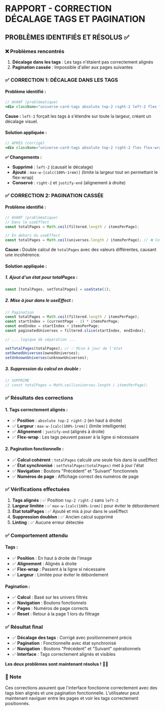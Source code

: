 # RAPPORT - CORRECTION DÉCALAGE TAGS ET PAGINATION

## PROBLÈMES IDENTIFIÉS ET RÉSOLUS ✅

### ❌ Problèmes rencontrés

1. **Décalage dans les tags** : Les tags n'étaient pas correctement alignés
2. **Pagination cassée** : Impossible d'aller aux pages suivantes

### ✅ CORRECTION 1: DÉCALAGE DANS LES TAGS

#### **Problème identifié :**
```jsx
// AVANT (problématique)
<div className="universe-card-tags absolute top-2 right-2 left-2 flex flex-wrap gap-1 justify-end">
```

**Cause :** `left-2` forçait les tags à s'étendre sur toute la largeur, créant un décalage visuel.

#### **Solution appliquée :**
```jsx
// APRÈS (corrigé)
<div className="universe-card-tags absolute top-2 right-2 flex flex-wrap gap-1 justify-end max-w-[calc(100%-1rem)]">
```

**✅ Changements :**
- **Supprimé** : `left-2` (causait le décalage)
- **Ajouté** : `max-w-[calc(100%-1rem)]` (limite la largeur tout en permettant le flex-wrap)
- **Conservé** : `right-2` et `justify-end` (alignement à droite)

### ✅ CORRECTION 2: PAGINATION CASSÉE

#### **Problème identifié :**
```jsx
// AVANT (problématique)
// Dans le useEffect
const totalPages = Math.ceil(filtered.length / itemsPerPage);

// En dehors du useEffect
const totalPages = Math.ceil(universes.length / itemsPerPage); // ❌ Conflit
```

**Cause :** Double calcul de `totalPages` avec des valeurs différentes, causant une incohérence.

#### **Solution appliquée :**

##### **1. Ajout d'un état pour totalPages :**
```jsx
const [totalPages, setTotalPages] = useState(1);
```

##### **2. Mise à jour dans le useEffect :**
```jsx
// Pagination
const totalPages = Math.ceil(filtered.length / itemsPerPage);
const startIndex = (currentPage - 1) * itemsPerPage;
const endIndex = startIndex + itemsPerPage;
const paginatedUniverses = filtered.slice(startIndex, endIndex);

// ... logique de séparation ...

setTotalPages(totalPages); // ✅ Mise à jour de l'état
setOwnedUniverses(ownedUniverses);
setUnknownUniverses(unknownUniverses);
```

##### **3. Suppression du calcul en double :**
```jsx
// SUPPRIMÉ
// const totalPages = Math.ceil(universes.length / itemsPerPage);
```

### ✅ Résultats des corrections

#### **1. Tags correctement alignés :**
- ✅ **Position** : `absolute top-2 right-2` (en haut à droite)
- ✅ **Largeur** : `max-w-[calc(100%-1rem)]` (limite intelligente)
- ✅ **Alignement** : `justify-end` (alignés à droite)
- ✅ **Flex-wrap** : Les tags peuvent passer à la ligne si nécessaire

#### **2. Pagination fonctionnelle :**
- ✅ **Calcul cohérent** : `totalPages` calculé une seule fois dans le useEffect
- ✅ **État synchronisé** : `setTotalPages(totalPages)` met à jour l'état
- ✅ **Navigation** : Boutons "Précédent" et "Suivant" fonctionnels
- ✅ **Numéros de page** : Affichage correct des numéros de page

### ✅ Vérifications effectuées

1. **Tags alignés** : ✅ Position `top-2 right-2` sans `left-2`
2. **Largeur limitée** : ✅ `max-w-[calc(100%-1rem)]` pour éviter le débordement
3. **État totalPages** : ✅ Ajouté et mis à jour dans le useEffect
4. **Suppression doublon** : ✅ Ancien calcul supprimé
5. **Linting** : ✅ Aucune erreur détectée

### ✅ Comportement attendu

#### **Tags :**
- ✅ **Position** : En haut à droite de l'image
- ✅ **Alignement** : Alignés à droite
- ✅ **Flex-wrap** : Passent à la ligne si nécessaire
- ✅ **Largeur** : Limitée pour éviter le débordement

#### **Pagination :**
- ✅ **Calcul** : Basé sur les univers filtrés
- ✅ **Navigation** : Boutons fonctionnels
- ✅ **Pages** : Numéros de page corrects
- ✅ **Reset** : Retour à la page 1 lors du filtrage

### ✅ Résultat final

- ✅ **Décalage des tags** : Corrigé avec positionnement précis
- ✅ **Pagination** : Fonctionnelle avec état synchronisé
- ✅ **Navigation** : Boutons "Précédent" et "Suivant" opérationnels
- ✅ **Interface** : Tags correctement alignés et visibles

**Les deux problèmes sont maintenant résolus !** 🎯✨

### 📝 Note

Ces corrections assurent que l'interface fonctionne correctement avec des tags bien alignés et une pagination fonctionnelle. L'utilisateur peut maintenant naviguer entre les pages et voir les tags correctement positionnés.



